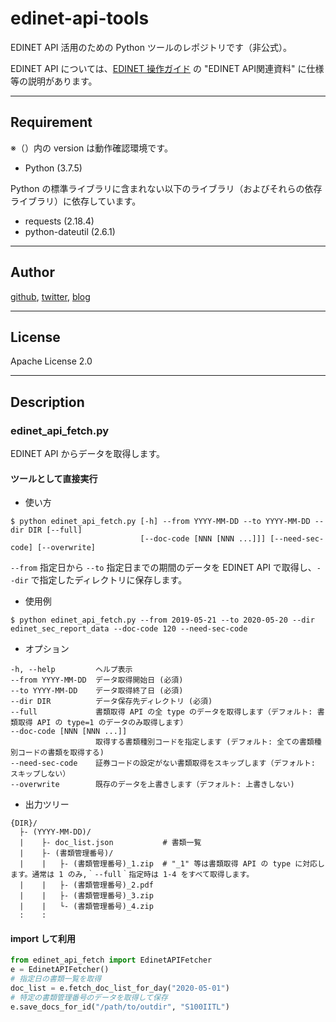 # edinet-api-tools
EDINET API 活用のための Python ツールのレポジトリです（非公式）。

EDINET API については、[EDINET 操作ガイド](https://disclosure.edinet-fsa.go.jp/EKW0EZ0015.html) の "EDINET API関連資料" に仕様等の説明があります。

---
## Requirement
※（）内の version は動作確認環境です。
* Python (3.7.5)  

Python の標準ライブラリに含まれない以下のライブラリ（およびそれらの依存ライブラリ）に依存しています。  
* requests (2.18.4)
* python-dateutil (2.6.1)
---
## Author
[github](https://github.com/sarubee "github"), [twitter](https://twitter.com/fire50net "twitter"), [blog](https://fire50.net/ "blog")

---
## License
Apache License 2.0

---
## Description
### edinet_api_fetch.py
EDINET API からデータを取得します。
#### ツールとして直接実行
* 使い方
```
$ python edinet_api_fetch.py [-h] --from YYYY-MM-DD --to YYYY-MM-DD --dir DIR [--full]
                             [--doc-code [NNN [NNN ...]]] [--need-sec-code] [--overwrite]
```
`--from` 指定日から `--to` 指定日までの期間のデータを EDINET API で取得し、`--dir` で指定したディレクトリに保存します。
* 使用例
```
$ python edinet_api_fetch.py --from 2019-05-21 --to 2020-05-20 --dir edinet_sec_report_data --doc-code 120 --need-sec-code
```
* オプション
```
-h, --help         ヘルプ表示
--from YYYY-MM-DD  データ取得開始日 (必須) 
--to YYYY-MM-DD    データ取得終了日 (必須) 
--dir DIR          データ保存先ディレクトリ (必須) 
--full             書類取得 API の全 type のデータを取得します（デフォルト: 書類取得 API の type=1 のデータのみ取得します）
--doc-code [NNN [NNN ...]]
                   取得する書類種別コードを指定します (デフォルト: 全ての書類種別コードの書類を取得する)
--need-sec-code    証券コードの設定がない書類取得をスキップします（デフォルト: スキップしない）
--overwrite        既存のデータを上書きします（デフォルト: 上書きしない)
```
* 出力ツリー
```
{DIR}/
  ├- (YYYY-MM-DD)/
  |    ├- doc_list.json           # 書類一覧
  |    ├- (書類管理番号)/
  |    |   ├- (書類管理番号)_1.zip  # "_1" 等は書類取得 API の type に対応します。通常は 1 のみ,｀--full｀指定時は 1-4 をすべて取得します。
  |    |   ├- (書類管理番号)_2.pdf
  |    |   ├- (書類管理番号)_3.zip
  |    |   └- (書類管理番号)_4.zip
  :    :
```

#### import して利用
```python
from edinet_api_fetch import EdinetAPIFetcher
e = EdinetAPIFetcher()
# 指定日の書類一覧を取得
doc_list = e.fetch_doc_list_for_day("2020-05-01")
# 特定の書類管理番号のデータを取得して保存
e.save_docs_for_id("/path/to/outdir", "S100IITL")
```
